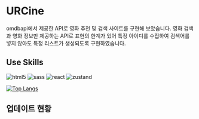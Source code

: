 # URCine

omdbapi에서 제공한 API로 영화 추천 및 검색 사이트를 구현해 보았습니다.
영화 검색과 영화 정보만 제공하는 API로 표현의 한계가 있어 특정 아이디를 수집하여
검색어를 넣지 않아도 특정 리스트가 생성되도록 구현하였습니다.

## Use Skills

![html5](https://img.shields.io/badge/HTML5-E34F26?style=for-the-badge&logo=html5&logoColor=white)
![sass](https://img.shields.io/badge/Sass-CC6699?style=for-the-badge&logo=sass&logoColor=white)
![react](https://img.shields.io/badge/React-20232A?style=for-the-badge&logo=react&logoColor=61DAFB)
![zustand](https://img.shields.io/badge/zustand-%2320232a.svg?style=for-the-badge&logo=react&logoColor=%2361DAFB)

[![Top Langs](https://github-readme-stats.vercel.app/api/top-langs/?username=rebehayan)](https://github.com/anuraghazra/github-readme-stats)

## 업데이트 현황

